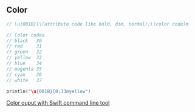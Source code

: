 ## Color

```swift
// \u{001B}[\(attribute code like bold, dim, normal);\(color code)m

// Color codes
// black   30
// red     31
// green   32
// yellow  33
// blue    34
// magenta 35
// cyan    36
// white   37

println("\u{001B}[0;33myellow")
```

[Color ouput with Swift command line tool](https://stackoverflow.com/questions/27807925/color-ouput-with-swift-command-line-tool)
